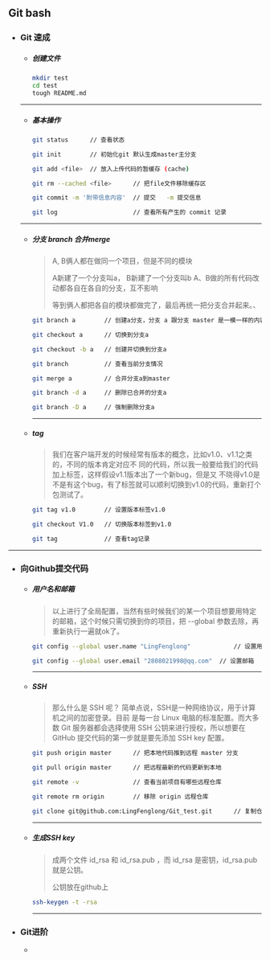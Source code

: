 ## Git bash

* ### Git 速成

  * ##### 创建文件

    ```bash
    mkdir test
    cd test
    tough README.md
    ```

    

  ***

  * ##### 基本操作

    ```bash
    git status		// 查看状态
    
    git init		// 初始化git 默认生成master主分支
    
    git add <file>	// 放入上传代码的暂缓存 (cache)
    
    git rm --cached <file>		// 把file文件移除缓存区
    
    git commit -m '附带信息内容'	// 提交	-m 提交信息
    
    git log						// 查看所有产生的 commit 记录
    ```

    

  ***

  * ##### 分支 branch    合并merge

    >A, B俩人都在做同一个项目，但是不同的模块
    >
    >A新建了一个分支叫a， B新建了一个分支叫b
    >A、B做的所有代码改动都各自在各自的分支，互不影响
    >
    >等到俩人都把各自的模块都做完了，最后再统一把分支合并起来。、

    ``` bash
    git branch a		// 创建a分支，分支 a 跟分支 master 是一模一样的内容
    
    git checkout a		// 切换到分支a
    
    git checkout -b a	// 创建并切换到分支a
    
    git branch			// 查看当前分支情况
    
    git merge a			// 合并分支a到master
    
    git branch -d a		// 删除已合并的分支a
    
    git branch -D a		// 强制删除分支a
    ```
    
    
    
    ***
    
  * ##### tag
  
    >我们在客户端开发的时候经常有版本的概念，比如v1.0、v1.1之类的，不同的版本肯定对应不
    >同的代码，所以我一般要给我们的代码加上标签，这样假设v1.1版本出了一个新bug，但是又
    >不晓得v1.0是不是有这个bug，有了标签就可以顺利切换到v1.0的代码，重新打个包测试了。
  
    ```bash
    git tag v1.0		// 设置版本标签v1.0
    
    git checkout V1.0	// 切换版本标签到v1.0
    
    git tag				// 查看tag记录
    ```
  
    

***

* ### 向Github提交代码

  * ##### 用户名和邮箱

    >以上进行了全局配置，当然有些时候我们的某一个项目想要用特定的邮箱，这个时候只需切换到你的项目，把 --global 参数去除，再重新执行一遍就ok了。

    ```bash
    git config --global user.name "LingFenglong"			// 设置用户名
    
    git config --global user.email "2808021998@qq.com"	// 设置邮箱
    ```

    

    ***

  * ##### SSH

    >那么什么是 SSH 呢？ 简单点说，SSH是一种网络协议，用于计算机之间的加密登录。目前
    >是每一台 Linux 电脑的标准配置。而大多数 Git 服务器都会选择使用 SSH 公钥来进行授权，所以想要在 GitHub 提交代码的第一步就是要先添加 SSH key 配置。

    ```bash
    git push origin master		// 把本地代码推到远程 master 分支
    
    git pull origin master 		// 把远程最新的代码更新到本地
    
    git remote -v				// 查看当前项目有哪些远程仓库
    
    git remote rm origin		// 移除 origin 远程仓库
    
    git clone git@github.com:LingFenglong/Git_test.git		// 复制仓库
    ```

    

    ***

  * ##### 生成SSH key

    > 成两个文件 id_rsa 和 id_rsa.pub ，而 id_rsa 是密钥，id_rsa.pub 就是公钥。
    >
    >公钥放在github上

    ```bash
    ssh-keygen -t -rsa
    ```

    

    ***

* ### Git进阶

  * 
